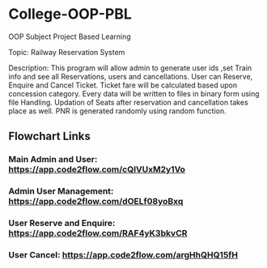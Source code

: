 # College-OOP-PBL

OOP Subject Project Based Learning

Topic: Railway Reservation System

Description: This program will allow admin to generate user ids ,set Train info and see all Reservations, users and cancellations. User can Reserve, Enquire and Cancel Ticket. Ticket fare will be calculated based upon concession category. Every data will be written to files in binary form using file Handling. Updation of Seats after reservation and cancellation takes place as well. PNR is generated randomly using random function.

## Flowchart Links

### Main Admin and User: https://app.code2flow.com/cQIVUxM2y1Vo

### Admin User Management: https://app.code2flow.com/dOELf08yoBxq

### User Reserve and Enquire: https://app.code2flow.com/RAF4yK3bkvCR

### User Cancel: https://app.code2flow.com/argHhQHQ15fH

